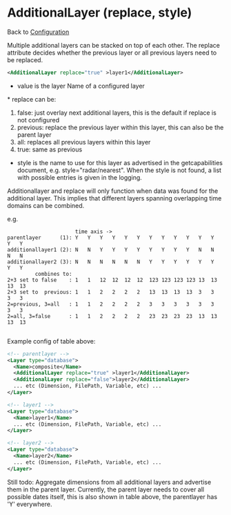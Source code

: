 AdditionalLayer (replace, style) <value>
==============================================

Back to [Configuration](./Configuration.md)

Multiple additional layers can be stacked on top of each other. The
replace attribute decides whether the previous layer or all previous
layers need to be replaced.

```xml
<AdditionalLayer replace="true" >layer1</AdditionalLayer>
```

-   value is the layer Name of a configured layer

\* replace can be:

1.  false: just overlay next additional layers, this is the default if
    replace is not configured
2.  previous: replace the previous layer within this layer, this can
    also be the parent layer
3.  all: replaces all previous layers within this layer
4.  true: same as previous

-   style is the name to use for this layer as advertised in the
    getcapabilities document, e.g. style="radar/nearest". When the style
    is not found, a list with possible entries is given in the logging.

Additionallayer and replace will only function when data was found for
the additional layer. This implies that different layers spanning
overlapping time domains can be combined.

e.g.
```
                      time axis ->
parentlayer      (1): Y   Y   Y   Y   Y   Y   Y   Y   Y   Y   Y   Y   Y   Y
additionallayer1 (2): N   N   Y   Y   Y   Y   Y   Y   Y   Y   N   N   N   N 
additionallayer2 (3): N   N   N   N   N   N   Y   Y   Y   Y   Y   Y   Y   Y
         combines to:
2+3 set to false    : 1   1   12  12  12  12  123 123 123 123 13  13  13  13
2+3 set to  previous: 1   1   2   2   2   2   13  13  13  13  3   3   3   3
2=previous, 3=all   : 1   1   2   2   2   2   3   3   3   3   3   3   3   3
2=all, 3=false      : 1   1   2   2   2   2   23  23  23  23  13  13  13  13


```

Example config of table above:
```xml
<!-- parentlayer -->
<Layer type="database">
  <Name>composite</Name>
  <AdditionalLayer replace="true" >layer1</AdditionalLayer>
  <AdditionalLayer replace="false">layer2</AdditionalLayer>
  ... etc (Dimension, FilePath, Variable, etc) ...
</Layer>

<!-- layer1 -->
<Layer type="database">
  <Name>layer1</Name>
  ... etc (Dimension, FilePath, Variable, etc) ...
</Layer>

<!-- layer2 -->
<Layer type="database">
  <Name>layer2</Name>
  ... etc (Dimension, FilePath, Variable, etc) ...
</Layer>
```

Still todo: Aggregate dimensions from all additional layers and
advertise them in the parent layer. Currently, the parent layer needs to
cover all possible dates itself, this is also shown in table above, the
parentlayer has 'Y' everywhere.
